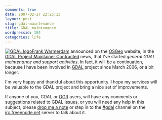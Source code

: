 ```yaml
---
comments: true
date: 2007-02-27 22:25:13
layout: post
slug: gdal-maintenance
title: GDAL maintenance
wordpressid: 184
categories: life
---
```


[![GDAL logo](/images/logos/gdal-logo.png)](http://www.gdal.org/)[Frank Warmerdam](http://home.gdal.org/~warmerda/) announced on the [OSGeo](http://www.osgeo.org) website, in the [GDAL Project Maintainer Contracted](http://www.osgeo.org/node/278) news, that I've started _general GDAL maintenance and support activities_. In fact, it will be a continuation, because I have been involved in [GDAL](http://www.gdal.org/) project since March 2006, or a bit longer.







I'm very happy and thankful about this opportunity. I hope my services will be valuable to the GDAL project and bring a nice set of improvements.







If anyone of you, GDAL or [OGR](http://www.gdal.org/ogr/) users, will have any comments or suggestions related to GDAL issues, or you will need any help in this subject, please [drop me a note](http://mateusz.loskot.net/contact/) or step in to the [#gdal](irc://irc.freenode.net/#gdal) channel on the [irc.freeenode.net](http://freenode.net/) server to talk about it.

